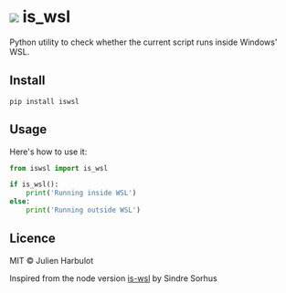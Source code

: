 # ![](https://docs.python.org/3/_static/py.png) is_wsl

Python utility to check whether the current script runs inside Windows' WSL.

## Install

```
pip install iswsl
```
## Usage
Here's how to use it:

```python
from iswsl import is_wsl

if is_wsl():
    print('Running inside WSL')
else:
    print('Running outside WSL')
```
## Licence
MIT © Julien Harbulot

Inspired from the node version [is-wsl](https://github.com/sindresorhus/is-wsl) by Sindre Sorhus
